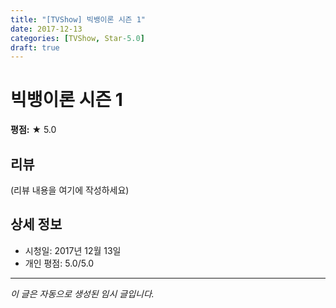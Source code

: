 ```yaml
---
title: "[TVShow] 빅뱅이론 시즌 1"
date: 2017-12-13
categories: [TVShow, Star-5.0]
draft: true
---
```


# 빅뱅이론 시즌 1

**평점:** ★ 5.0

## 리뷰

(리뷰 내용을 여기에 작성하세요)

## 상세 정보

- 시청일: 2017년 12월 13일
- 개인 평점: 5.0/5.0

---

*이 글은 자동으로 생성된 임시 글입니다.*

